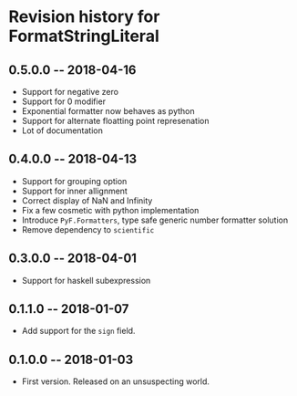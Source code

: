 # Revision history for FormatStringLiteral
## 0.5.0.0 -- 2018-04-16
- Support for negative zero
- Support for 0 modifier
- Exponential formatter now behaves as python
- Support for alternate floatting point represenation
- Lot of documentation
## 0.4.0.0 -- 2018-04-13

- Support for grouping option
- Support for inner allignment
- Correct display of NaN and Infinity
- Fix a few cosmetic with python implementation
- Introduce `PyF.Formatters`, type safe generic number formatter solution
- Remove dependency to `scientific`


## 0.3.0.0 -- 2018-04-01

* Support for haskell subexpression

## 0.1.1.0  -- 2018-01-07

* Add support for the `sign` field.

## 0.1.0.0  -- 2018-01-03

* First version. Released on an unsuspecting world.
